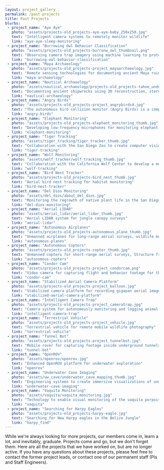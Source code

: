 ```yaml
---
layout: project_gallery
permalink: /past-projects
title: Past Projects
blurbs: 
 - project_name: "Aye Aye"
   photo: "assets/projects-old_projects-aye-aye-baby_250x250.jpg"
   text: "Intelligent camera systems to remotely monitor wildlife"
   link: "aye-aye-sleep-monitoring"
 - project_name: "Burrowing Owl Behavior Classification"
   photo: "assets/projects-old_projects-burronw_owl_thumbnail.png"
   text: "Observing camera trap imagery using machine learning to protect the Burrowing Owls in Southern California"
   link: "burrowing-owl-behavior-classification"
 - project_name: "Maya Archaeology"
   photo: "assets/projects-old_projects-project_mayaarchaeology.jpg"
   text: "Remote sensing technologies for documenting ancient Maya ruins in the jungles of Guatemala"
   link: "maya-archaeology"
 - project_name: "Nautical Archaeology"
   photo: "assets/nautical_archaeology/projects-old_projects-tahoe_underwater.jpg"
   text: "Documenting ancient shipwrecks using 3D reconstruction, stereo imaging, and Structure from Motion"
   link: "nautical-archaeology"
 - project_name: "Angry Birds"
   photo: "assets/projects-old_projects-project_angrybirds4.jpg"
   text: "The autonomous bird collision monitor (Angry Birds) is a compact ecological research tool for biologists studying bird strikes against plate glass"
   link: "angry-birds"
 - project_name: "Elephant Monitoring"
   photo: "assets/projects-old_projects-elephant_monitoring_thumb.jpg"
   text: "Developing low-frequency microphones for monitoring elephant activity in collaboration with the San Diego Zoo"
   link: "elephant-monitoring"
 - project_name: "Tiger Tracking"
   photo: "assets/tiger_tracking/tiger_tracker_thumb.jpg"
   text: "Collaboration with the San Diego Zoo to create computer vision algorithms for autonomous tiger tracking"
   link: "tiger-tracking"
 - project_name: "Wolf Monitoring"
   photo: "assets/wolf_tracker/wolf_tracking_thumb.jpg"
   text: "Collaboration with the California Wolf Center to develop a mobile terrestrial wolf monitoring vehicle"
   link: "wolf-tracking"
 - project_name: "Bird Nest Tracker"
   photo: "assets/projects-old_projects-bird_nest_thumb.jpg"
   text: "Aerial bird nest tracking for habitat monitoring"
   link: "bird-nest-tracker"
 - project_name: "Del Dios Monitoring"
   photo: "assets/del_dios/about_del_dios.jpg"
   text: "Monitoring the regrowth of native plant life in the San Dieguito River Valley Conservancy via aerial surveys and 3D reconstruction"
   link: "del-dios-monitoring"
 - project_name: "Aerial LIDAR"
   photo: "assets/aerial_lidar/aerial_lidar_thumb.jpg"
   text: "Aerial LIDAR system for jungle canopy surveys"
   link: "aerial-lidar"
 - project_name: "Autonomous Airplanes"
   photo: "assets/projects-old_projects-autonomous_plane_thumb.jpg"
   text: "Unmanned airplanes for long-range aerial surveys, wildlife monitoring, and Structure from Motion"
   link: "autonomous-planes"
 - project_name: "Autonomous Copters"
   photo: "assets/projects-old_projects-copter_thumb.jpg"
   text: "Unmanned copters for short-range aerial surveys, Structure from Motion, and radio collar tracking"
   link: "autonomous-copters"
 - project_name: "Condor Cam"
   photo: "assets/projects-old_projects-project_condorcam.png"
   text: "Video camera for capturing flight and behavior footage for the California Condor"
   link: "condor-cam"
 - project_name: "Stabilized Aerial Camera Platform"
   photo: "assets/projects-old_projects-project_balloon.jpg"
   text: "Stabilized camera platform for recording gigapan aerial imagery and Structure from Motion"
   link: "stabilized-aerial-camera-platform"
 - project_name: "Intelligent Camera Trap"
   photo: "assets/projects-old_projects-project_cameratrap.jpg"
   text: "Camera system for autonomously monitoring and logging animal behavior"
   link: "intelligent-camera-trap"
 - project_name: "Terrestrial Vehicle"
   photo: "assets/projects-old_projects-project_vehicle.jpg"
   text: "Terrestrial vehicle for remote mobile wildlife photography"
   link: "terrestrial-vehicle"
 - project_name: "Tunnel Bot"
   photo: "assets/projects-old_projects-project_tunnelbot.jpg"
   text: "Mobile rover for capturing footage inside underground tunnels"
   link: "tunnel-bot"
 - project_name: "OpenROV"
   photo: "assets/openrov/openrov.jpg"
   text: "Enhanced OpenROV platform for underwater exploration"
   link: "openrov"
 - project_name: "Underwater Cave Imaging"
   photo: "assets/uw_cave/underwater_cave_mapping_thumb.jpg"
   text: "Engineering systems to create immersive visualizations of underwater caves"
   link: "underwater-cave-imaging"
 - project_name: "Vaquita Monitoring"
   photo: "assets/vaquita/vaquita_monitoring.jpg"
   text: "Technology to enable visual monitoring of the vaquita porpoise, the most endangered marine mammal in the world"
   link: "vaquita"
 - project_name: "Searching for Harpy Eagles"
   photo: "assets/projects-old_projects-harpy-eagle.jpg"
   text: "Searching for New Harpy eagles in the Belize Jungle"
   link: "harpy_find"
---
```


While we're always looking for more projects, our members come in, learn a lot, and inevitably, graduate. Projects come and go, but we don't forget them. Here are all the projects that we have worked on, but are no longer active. If you have any questions about these projects, please feel free to contact the former project leads, or contact one of our permanent staff (PIs and Staff Engineers).
